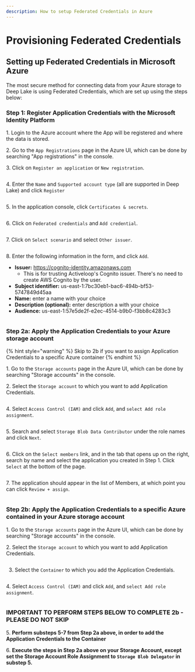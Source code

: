 ```yaml
---
description: How to setup Federated Credentials in Azure
---
```


# Provisioning Federated Credentials

## Setting up Federated Credentials in Microsoft Azure

The most secure method for connecting data from your Azure storage to Deep Lake is using Federated Credentials, which are set up using the steps below:

### Step 1: Register Application Credentials with the Microsoft Identity Platform

1\. Login to the Azure account where the App will be registered and where the data is stored.

2\. Go to the `App Registrations` page in the Azure UI, which can be done by searching "App registrations" in the console.

3\. Click on `Register an application` or `New registration`.

<figure><img src="../../../.gitbook/assets/Screen Shot 2023-06-04 at 8.39.56 PM.png" alt=""><figcaption></figcaption></figure>

4\. Enter the `Name` and `Supported account type` (all are supported in Deep Lake) and click `Register`

<figure><img src="../../../.gitbook/assets/Screen Shot 2023-06-04 at 8.47.45 PM.png" alt=""><figcaption></figcaption></figure>

5\. In the application console, click `Certificates & secrets`. &#x20;

<figure><img src="../../../.gitbook/assets/Screen Shot 2023-06-04 at 9.00.11 PM.png" alt=""><figcaption></figcaption></figure>

6\. Click on `Federated credentials` and `Add credential`.

<figure><img src="../../../.gitbook/assets/Screen Shot 2023-06-05 at 10.37.45 AM.png" alt=""><figcaption></figcaption></figure>

7\. Click on `Select scenario` and select `Other issuer`.

<figure><img src="../../../.gitbook/assets/Screen Shot 2023-06-05 at 10.41.30 AM.png" alt=""><figcaption></figcaption></figure>

8\. Enter the following information in the form, and click `Add`.

* **Issuer:** https://cognito-identity.amazonaws.com
  * This is for trusting Activeloop's Cognito issuer. There's no need to create AWS Cognito by the user.
* **Subject identifier:** us-east-1:7bc30eb1-bac6-494b-bf53-5747849d45aa
* **Name:** enter a name with your choice
* **Description (optional):** enter description a with your choice
* **Audience:** us-east-1:57e5de2f-e2ec-4514-b9b0-f3bb8c4283c3

<figure><img src="../../../.gitbook/assets/Screen Shot 2023-06-05 at 10.52.31 AM.png" alt=""><figcaption></figcaption></figure>

### Step 2a: Apply the Application Credentials to your Azure storage account&#x20;

{% hint style="warning" %}
Skip to 2b if you want to assign Application Credentials to a specific Azure container&#x20;
{% endhint %}

1\. Go to the `Storage accounts` page in the Azure UI, which can be done by searching "Storage accounts" in the console.

2\. Select the `Storage account` to which you want to add Application Credentials.

<figure><img src="../../../.gitbook/assets/Screen Shot 2023-06-05 at 3.50.53 PM.png" alt=""><figcaption></figcaption></figure>

4\. Select `Access Control (IAM)` and click `Add`, and `select Add role assignment`.

<figure><img src="../../../.gitbook/assets/Screen Shot 2023-06-05 at 4.07.05 PM.png" alt=""><figcaption></figcaption></figure>

5\. Search and select `Storage Blob Data Contributor` under the role names and click `Next`.

<figure><img src="../../../.gitbook/assets/Screen Shot 2023-06-05 at 4.12.07 PM.png" alt=""><figcaption></figcaption></figure>

6\. Click on the `Select members` link, and in the tab that opens up on the right, search by name and select the application you created in Step 1. Click `Select` at the bottom of the page.

<figure><img src="../../../.gitbook/assets/Screen Shot 2023-06-05 at 4.20.14 PM.png" alt=""><figcaption></figcaption></figure>

&#x20;7\. The application should appear in the list of Members, at which point you can click `Review + assign`.

<figure><img src="../../../.gitbook/assets/Screen Shot 2023-06-05 at 4.31.31 PM.png" alt=""><figcaption></figcaption></figure>

### Step 2b: Apply the Application Credentials to a specific Azure contained in your Azure storage account

1\. Go to the `Storage accounts` page in the Azure UI, which can be done by searching "Storage accounts" in the console.

2\. Select the `Storage account` to which you want to add Application Credentials.

<figure><img src="../../../.gitbook/assets/Screen Shot 2023-06-05 at 3.50.53 PM.png" alt=""><figcaption></figcaption></figure>

3. Select the `Container` to which you add the Application Credentials.

<figure><img src="../../../.gitbook/assets/Screen Shot 2023-06-05 at 4.48.26 PM.png" alt=""><figcaption></figcaption></figure>

4\. Select `Access Control (IAM)` and click `Add`, and `select Add role assignment`.

<figure><img src="../../../.gitbook/assets/Screen Shot 2023-06-05 at 4.56.32 PM.png" alt=""><figcaption></figcaption></figure>

### IMPORTANT TO PERFORM STEPS BELOW TO COMPLETE 2b - PLEASE DO NOT SKIP

5\. **Perform substeps 5-7 from Step 2a above, in order to add the Application Credentials to the Container**

6\. **Execute the steps in Step 2a above on your Storage Account, except set the Storage Account Role Assignment to `Storage Blob Delegator` in substep 5.**
